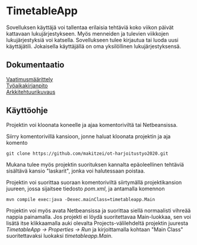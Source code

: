 # TimetableApp

Sovelluksen käyttäjä voi tallentaa erilaisia tehtäviä koko viikon päivät kattavaan lukujärjestykseen. Myös menneiden ja tulevien viikkojen lukujärjestyksiä voi katsella. Sovellukseen tulee kirjautua tai luoda uusi käyttäjätili. Jokaisella käyttäjällä on oma yksilöllinen lukujärjestyksensä.

## Dokumentaatio
[Vaatimusmäärittely](https://github.com/makitzei/ot-harjoitustyo2020/blob/master/TimetableApp/dokumentaatio/vaatimusmaarittely.md)  
[Työaikakirjanpito](https://github.com/makitzei/ot-harjoitustyo2020/blob/master/TimetableApp/dokumentaatio/tuntikirjanpito.md)  
[Arkkitehtuurikuvaus](https://github.com/makitzei/ot-harjoitustyo2020/blob/master/TimetableApp/dokumentaatio/arkkitehtuuri.md)

## Käyttöohje
Projektin voi kloonata koneelle ja ajaa komentoriviltä tai Netbeansissa.  
  
Siirry komentorivillä kansioon, jonne haluat kloonata projektin ja aja komento  
```
git clone https://github.com/makitzei/ot-harjoitustyo2020.git
```
Mukana tulee myös projektin suorituksen kannalta epäoleellinen tehtäviä sisältävä kansio "laskarit", jonka voi halutessaan poistaa.  
  
Projektin voi suorittaa suoraan komentoriviltä siirtymällä projektikansion juureen, jossa sijaitsee tiedosto *pom.xml*, ja antamalla komennon  
```
mvn compile exec:java -Dexec.mainClass=timetableapp.Main
```
Projektin voi myös avata Netbeansissa ja suorittaa siellä normaalisti vihreää nappia painamalla. Jos projekti ei löydä suoritettavaa Main-luokkaa, sen voi lisätä itse klikkaamalla auki olevalta Projects-välilehdeltä projektin juuresta *TimetableApp -> Properties -> Run* ja kirjoittamalla kohtaan "Main Class" suoritettavaksi luokaksi *timetableapp.Main*.

